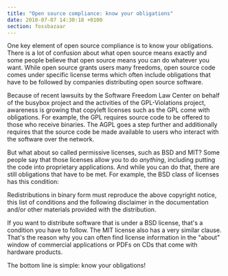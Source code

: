 ```yaml
---
title: "Open source compliance: know your obligations"
date: 2010-07-07 14:30:18 +0100
section: fossbazaar
---
```


One key element of open source compliance is to know your obligations.
There is a lot of confusion about what open source means exactly and
some people believe that open source means you can do whatever you want.
While open source grants users many freedoms, open source code comes
under specific license terms which often include obligations that have
to be followed by companies distributing open source software.

Because of recent lawsuits by the Software Freedom Law Center on behalf
of the busybox project and the activities of the GPL-Violations project,
awareness is growing that copyleft licenses such as the GPL come with
obligations.  For example, the GPL requires source code to be offered to
those who receive binaries.  The AGPL goes a step further and
additionally requires that the source code be made available to users
who interact with the software over the network.

But what about so called permissive licenses, such as BSD and MIT?  Some
people say that those licenses allow you to do <em>anything</em>,
including putting the code into proprietary applications.  And while you
can do that, there are still obligations that have to be met.  For
example, the BSD class of licenses has this condition:

Redistributions in binary form must reproduce the above copyright
notice, this list of conditions and the following disclaimer in the
documentation and/or other materials provided with the distribution.

If you want to distribute software that is under a BSD license, that's
a condition you have to follow.  The MIT license also has a very similar
clause.  That's the reason why you can often find license information in
the "about" window of commercial applications or PDFs on CDs that come
with hardware products.

The bottom line is simple: know your obligations!

